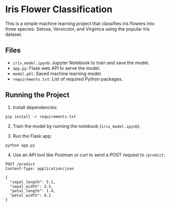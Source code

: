 # Iris Flower Classification

This is a simple machine learning project that classifies iris flowers into three species: Setosa, Versicolor, and Virginica using the popular Iris dataset.

## Files
- `iris_model.ipynb`: Jupyter Notebook to train and save the model.
- `app.py`: Flask web API to serve the model.
- `model.pkl`: Saved machine learning model.
- `requirements.txt`: List of required Python packages.

## Running the Project

1. Install dependencies:

```
pip install -r requirements.txt
```

2. Train the model by running the notebook (`iris_model.ipynb`).

3. Run the Flask app:

```
python app.py
```

4. Use an API tool like Postman or curl to send a POST request to `/predict`:

```
POST /predict
Content-Type: application/json

{
  "sepal_length": 5.1,
  "sepal_width": 3.5,
  "petal_length": 1.4,
  "petal_width": 0.2
}
```

